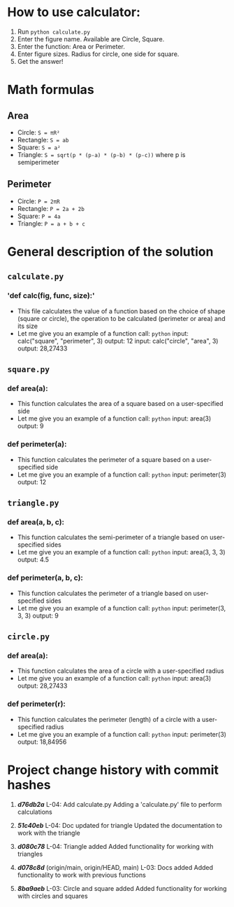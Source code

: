 
# How to use calculator:
1. Run `python calculate.py`
2. Enter the figure name. Available are Circle, Square.
3. Enter the function: Area or Perimeter.
4. Enter figure sizes. Radius for circle, one side for square.
5. Get the answer!

# Math formulas
## Area
- Circle: `S = πR²`
- Rectangle: `S = ab`
- Square: `S = a²`
- Triangle: `S = sqrt(p * (p-a) * (p-b) * (p-c))` where p is semiperimeter

## Perimeter
- Circle: `P = 2πR`
- Rectangle: `P = 2a + 2b`
- Square: `P = 4a`
- Triangle: `P = a + b + c`

# General description of the solution
## `calculate.py`
### 'def calc(fig, func, size):'
 - This file calculates the value of a function based on the choice of shape (square or circle), the operation to be calculated (perimeter or area) and its size
 - Let me give you an example of a function call:
`python`
input: calc("square", "perimeter", 3)
output: 12
input: calc("circle", "area", 3)
output: 28,27433
## `square.py`
### def area(a):
- This function calculates the area of a square based on a user-specified side
- Let me give you an example of a function call:
`python`
input: area(3)
output: 9
### def perimeter(a):
- This function calculates the perimeter of a square based on a user-specified side
- Let me give you an example of a function call:
`python`
input: perimeter(3)
output: 12
## `triangle.py`
### def area(a, b, c):
- This function calculates the semi-perimeter of a triangle based on user-specified sides
- Let me give you an example of a function call:
`python`
input: area(3, 3, 3)
output: 4.5
### def perimeter(a, b, c):
- This function calculates the perimeter of a triangle based on user-specified sides
- Let me give you an example of a function call:
`python`
input: perimeter(3, 3, 3)
output: 9
## `circle.py`
### def area(a):
- This function calculates the area of a circle with a user-specified radius 
- Let me give you an example of a function call:
`python`
input: area(3)
output: 28,27433
### def perimeter(r):
- This function calculates the perimeter (length) of a circle with a user-specified radius
- Let me give you an example of a function call:
`python`
input: perimeter(3)
output: 18,84956


# Project change history with commit hashes

1. ***d76db2a*** L-04: Add calculate.py
Adding a 'calculate.py' file to perform calculations

2. ***51c40eb*** L-04: Doc updated for triangle
Updated the documentation to work with the triangle

3. ***d080c78*** L-04: Triangle added
Added functionality for working with triangles

4. ***d078c8d*** (origin/main, origin/HEAD, main) L-03: Docs added
Added functionality to work with previous functions

5. ***8ba9aeb*** L-03: Circle and square added
Added functionality for working with circles and squares